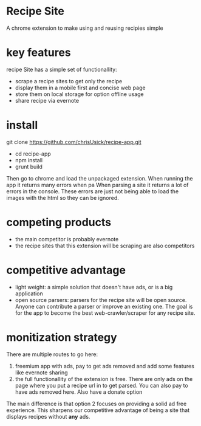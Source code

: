 # Recipe Site
A chrome extension to make using and reusing recipies simple

# key features
recipe Site has a simple set of functionallity:
- scrape a recipe sites to get only the recipe
- display them in a mobile first and concise web page
- store them on local storage for option offline usage
- share recipe via evernote

# install
git clone https://github.com/chrisUsick/recipe-app.git
- cd recipe-app  
- npm install  
- grunt build

Then go to chrome and load the unpackaged extension. 
When running the app it returns many errors when pa
When parsing a site it returns a lot of errors in the console. These errors are just not being able to load the images with the html so they can be ignored.

# competing products
- the main competitor is probably evernote
- the recipe sites that this extension will be scraping are also competitors

# competitive advantage
- light weight: a simple solution that doesn't have ads, or is a big application
- open source parsers: parsers for the recipe site will be open source. Anyone can contribute a parser or improve an existing one. The goal is for the app to become the best web-crawler/scraper for any recipe site.

# monitization strategy
There are multiple routes to go here:
1. freemium app with ads, pay to get ads removed and add some features like evernote sharing
2. the full functionallity of the extension is free. There are only ads on the page where you put a recipe url in to get parsed.  You can also pay to have ads removed here.  Also have a donate option

The main difference is that option 2 focuses on providing a solid ad free experience.  This sharpens our competitive advantage of being a site that displays recipes without **any** ads.  

